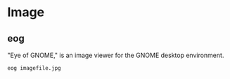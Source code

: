 # Image

## eog&#x20;

"Eye of GNOME," is an image viewer for the GNOME desktop environment.

```
eog imagefile.jpg
```











